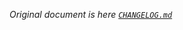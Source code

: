 _Original document is here [`CHANGELOG.md`](https://github.com/NMSUD/Form/blob/main/CHANGELOG.md)_

<br />

<!--@include: ../../CHANGELOG.md-->

